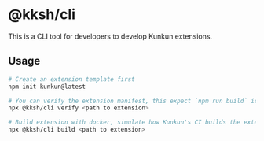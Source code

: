 # @kksh/cli

This is a CLI tool for developers to develop Kunkun extensions.

## Usage

```bash
# Create an extension template first
npm init kunkun@latest

# You can verify the extension manifest, this expect `npm run build` is done already and all generated artifacts listed in manifest is present.
npx @kksh/cli verify <path to extension>

# Build extension with docker, simulate how Kunkun's CI builds the extension
npx @kksh/cli build <path to extension>
```
